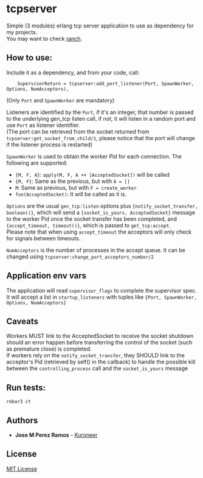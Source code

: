 # tcpserver

Simple (3 modules) erlang tcp server application to use as dependency for my projects.  
You may want to check [ranch](https://github.com/ninenines/ranch).

## How to use:

Include it as a dependency, and from your code, call:

```
    SupervisorReturn = tcpserver:add_port_listener(Port, SpawnWorker, Options, NumAcceptors),
```
(Only `Port` and `SpawnWorker` are mandatory)

Listeners are identified by the `Port`, if it's an integer, that number is passed
to the underlying gen_tcp listen call, if not, it will listen in a random port
and use `Port` as listener identifier.  
(The port can be retrieved from the socket returned from
`tcpserver:get_socket_from_child/1`, please notice that the port will change if
the listener process is restarted)


`SpawnWorker` is used to obtain the worker Pid for each connection. The following are
supported:
* `{M, F, A}`: `apply(M, F, A ++ [AcceptedSocket])` will be called
* `{M, F}`: Same as the previous, but with `A = []`
* `M`: Same as previous, but with `F = create_worker`
* `fun(AcceptedSocket)`: It will be called as it is.

`Options` are the usual `gen_tcp:listen` options plus `{notify_socket_transfer,
boolean()}`, which will send a `{socket_is_yours, AcceptedSocket}` message to
the worker Pid once the socket transfer has been completed, and
`{accept_timeout, timeout()}`, which is passed to `get_tcp:accept`.  
Please note that when using `accept_timeout` the acceptors will only check for
signals between timeouts.

`NumAcceptors` is the number of processes in the accept queue. It can be changed
using `tcpserver:change_port_acceptors_number/2`

## Application env vars

The application will read `supervisor_flags` to complete the supervisor spec.  
It will accept a list in `startup_listeners` with tuples like `{Port,
SpawnWorker, Options, NumAcceptors}`  


## Caveats

Workers MUST link to the AcceptedSocket to receive the socket shutdown
should an error happen before transferring the control of the socket (such as
premature close) is completed.  
If workers rely on the `notify_socket_transfer`, they SHOULD link to the acceptor's
Pid (retrieved by self() in the callback) to handle the possible kill between
the `controlling_process` call and the `socket_is_yours` message

## Run tests:
```
rebar3 ct
```

## Authors

* **Jose M Perez Ramos** - [Kuroneer](https://github.com/Kuroneer)

## License

[MIT License](LICENSE)

